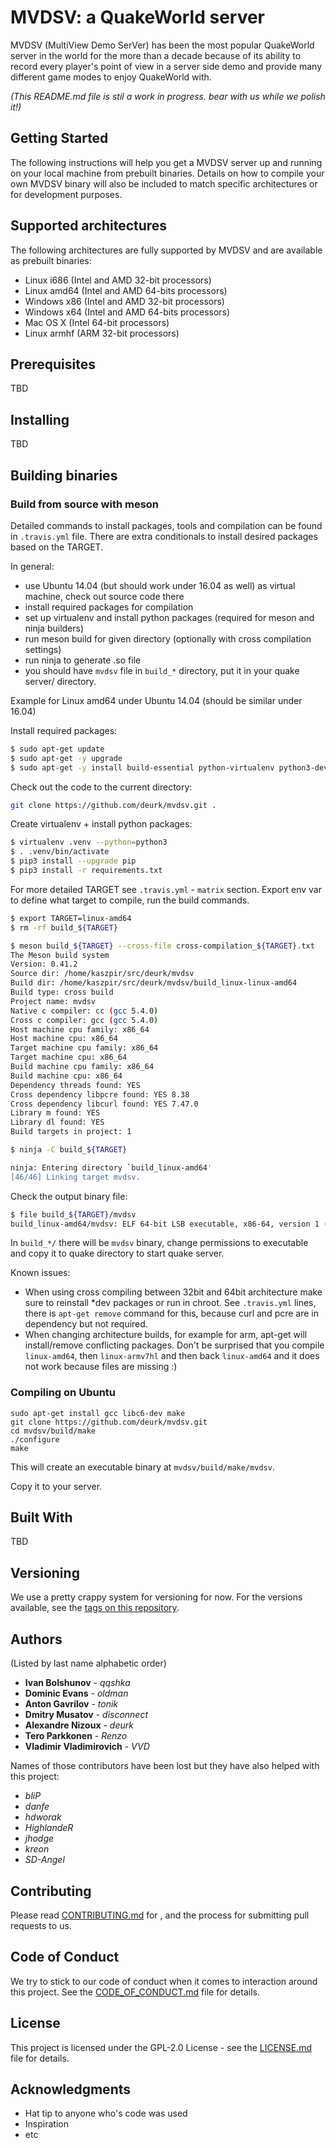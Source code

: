 # MVDSV: a QuakeWorld server

MVDSV (MultiView Demo SerVer) has been the most popular QuakeWorld server in the world for the more than a decade because of its ability to record every player's point of view in a server side demo and provide many different game modes to enjoy QuakeWorld with.

_(This README.md file is stil a work in progress. bear with us while we polish it!)_
## Getting Started

The following instructions will help you get a MVDSV server up and running on your local machine from prebuilt binaries. Details on how to compile your own MVDSV binary will also be included to match specific architectures or for development purposes.

## Supported architectures

The following architectures are fully supported by MVDSV and are available as prebuilt binaries:
* Linux i686 (Intel and AMD 32-bit processors)
* Linux amd64 (Intel and AMD 64-bits processors)
* Windows x86 (Intel and AMD 32-bit processors)
* Windows x64 (Intel and AMD 64-bits processors)
* Mac OS X (Intel 64-bit processors)
* Linux armhf (ARM 32-bit processors)

## Prerequisites

TBD

## Installing

TBD

## Building binaries

### Build from source with meson

Detailed commands to install packages, tools and compilation can be found in ``.travis.yml`` file.
There are extra conditionals to install desired packages based on the TARGET.

In general:

- use Ubuntu 14.04 (but should work under 16.04 as well) as virtual machine, check out source code there
- install required packages for compilation
- set up virtualenv and install python packages (required for meson and ninja builders)
- run meson build for given directory (optionally with cross compilation settings)
- run ninja to generate .so file
- you should have ``mvdsv`` file in ``build_*`` directory, put it in your quake server/ directory.

Example for Linux amd64 under Ubuntu 14.04 (should be similar under 16.04)

Install required packages:

```bash
$ sudo apt-get update
$ sudo apt-get -y upgrade
$ sudo apt-get -y install build-essential python-virtualenv python3-dev python3-pip ninja-build cmake gcc-multilib
```

Check out the code to the current directory:

```bash
git clone https://github.com/deurk/mvdsv.git .
```

Create virtualenv + install python packages:

```bash
$ virtualenv .venv --python=python3
$ . .venv/bin/activate
$ pip3 install --upgrade pip
$ pip3 install -r requirements.txt
```

For more detailed TARGET see ``.travis.yml`` - ``matrix`` section.
Export env var to define what target to compile, run the build commands.

```bash
$ export TARGET=linux-amd64
$ rm -rf build_${TARGET}

$ meson build_${TARGET} --cross-file cross-compilation_${TARGET}.txt
The Meson build system
Version: 0.41.2
Source dir: /home/kaszpir/src/deurk/mvdsv
Build dir: /home/kaszpir/src/deurk/mvdsv/build_linux-linux-amd64
Build type: cross build
Project name: mvdsv
Native c compiler: cc (gcc 5.4.0)
Cross c compiler: gcc (gcc 5.4.0)
Host machine cpu family: x86_64
Host machine cpu: x86_64
Target machine cpu family: x86_64
Target machine cpu: x86_64
Build machine cpu family: x86_64
Build machine cpu: x86_64
Dependency threads found: YES
Cross dependency libpcre found: YES 8.38
Cross dependency libcurl found: YES 7.47.0
Library m found: YES
Library dl found: YES
Build targets in project: 1

$ ninja -C build_${TARGET}

ninja: Entering directory `build_linux-amd64'
[46/46] Linking target mvdsv.

```

Check the output binary file:

```bash
$ file build_${TARGET}/mvdsv
build_linux-amd64/mvdsv: ELF 64-bit LSB executable, x86-64, version 1 (SYSV), dynamically linked, interpreter /lib64/ld-linux-x86-64.so.2, for GNU/Linux 2.6.32, BuildID[sha1]=dedd6661cff55d457b15d2641c02baaf7be9a8b1, not stripped

```

In ``build_*/`` there will be ``mvdsv`` binary, change permissions to executable and copy it to quake directory to start quake server.

Known issues:

- When using cross compiling between 32bit and 64bit architecture make sure to reinstall *dev packages or run in chroot. See ``.travis.yml`` lines, there is ``apt-get remove`` command for this, because curl and pcre are in dependency but not required.
- When changing architecture builds, for example for arm, apt-get will install/remove conflicting packages. Don't be surprised that you compile ``linux-amd64``, then ``linux-armv7hl`` and then back ``linux-amd64`` and it does not work because files are missing :)


### Compiling on Ubuntu

```
sudo apt-get install gcc libc6-dev make
git clone https://github.com/deurk/mvdsv.git
cd mvdsv/build/make
./configure
make
```

This will create an executable binary at `mvdsv/build/make/mvdsv`.

Copy it to your server.

## Built With

TBD

## Versioning

We use a pretty crappy system for versioning for now. For the versions available, see the [tags on this repository](https://github.com/deurk/ktx/tags).

## Authors

(Listed by last name alphabetic order)

* **Ivan Bolshunov** - *qqshka*
* **Dominic Evans** - *oldman*
* **Anton Gavrilov** - *tonik*
* **Dmitry Musatov** - *disconnect*
* **Alexandre Nizoux** - *deurk*
* **Tero Parkkonen** - *Renzo*
* **Vladimir Vladimirovich** - *VVD*

Names of those contributors have been lost but they have also helped with this project:
* *bliP*
* *danfe*
* *hdworak*
* *HighlandeR*
* *jhodge*
* *kreon*
* *SD-Angel*

## Contributing

Please read [CONTRIBUTING.md](CONTRIBUTING.md) for , and the process for submitting pull requests to us.

## Code of Conduct

We try to stick to our code of conduct when it comes to interaction around this project. See the [CODE_OF_CONDUCT.md](CODE_OF_CONDUCT.md) file for details.

## License

This project is licensed under the GPL-2.0 License - see the [LICENSE.md](LICENSE.md) file for details.

## Acknowledgments

* Hat tip to anyone who's code was used
* Inspiration
* etc
